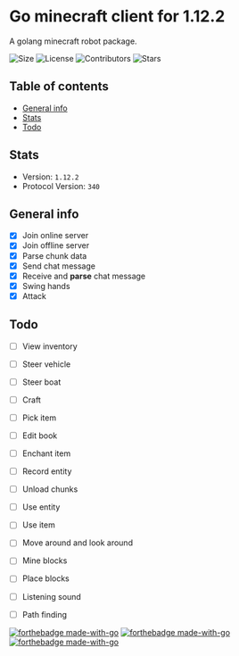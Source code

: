 # Go minecraft client for 1.12.2
A golang minecraft robot package.

![Size](https://img.shields.io/github/languages/code-size/Edouard127/mc-go-1.12.2)
![License](https://img.shields.io/github/license/Edouard127/mc-go-1.12.2)
![Contributors](https://img.shields.io/github/contributors/Edouard127/mc-go-1.12.2)
![Stars](https://img.shields.io/github/stars/Edouard127/mc-go-1.12.2)

## Table of contents
* [General info](#general-info)
* [Stats](#stats)
* [Todo](#todo)

## Stats
- Version: `1.12.2`
- Protocol Version: `340`


## General info
- [x] Join online server
- [x] Join offline server
- [x] Parse chunk data
- [x] Send chat message
- [x] Receive and **parse** chat message
- [x] Swing hands
- [x] Attack

## Todo
- [ ] View inventory
- [ ] Steer vehicle
- [ ] Steer boat
- [ ] Craft
- [ ] Pick item
- [ ] Edit book
- [ ] Enchant item
- [ ] Record entity
- [ ] Unload chunks
- [ ] Use entity
- [ ] Use item
- [ ] Move around and look around
- [ ] Mine blocks
- [ ] Place blocks
- [ ] Listening sound
- [ ] Path finding


[![forthebadge made-with-go](http://ForTheBadge.com/images/badges/made-with-go.svg)](https://go.dev/)
[![forthebadge made-with-go](https://forthebadge.com/images/badges/not-a-bug-a-feature.svg)](https://go.dev/)
[![forthebadge made-with-go](https://forthebadge.com/images/badges/open-source.svg)](https://go.dev/)
